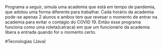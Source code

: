 Programa a seguir, simula uma academia que está em tempo de pandemia, que adotou uma forma diferente para trabalhar. Cada horário da academia pode-se apenas 2 alunos e ambos tem que revesar o momento de entrar na academia para evitar o contágio do COVID 19. Então esse programa funciona como uma roleta(catraca) em que um funcionário da academia libera a entrada quando for o momento certo.

#Tecnologias (Java)
